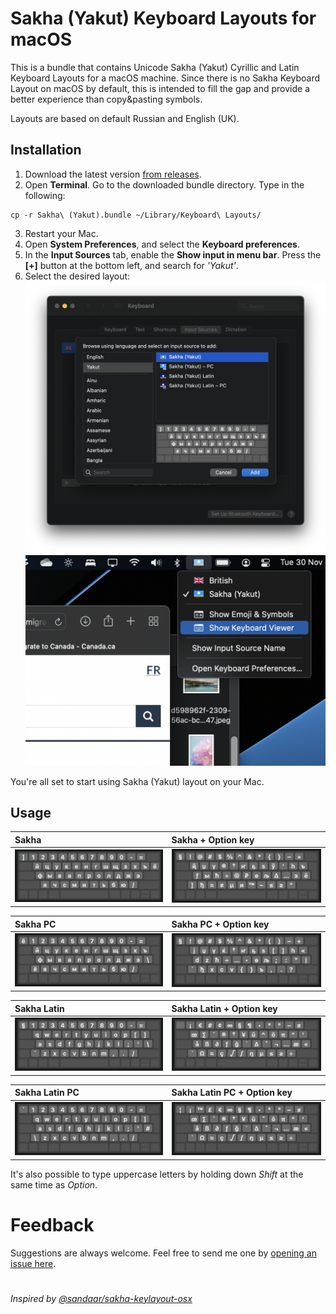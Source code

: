 # Sakha (Yakut) Keyboard Layouts for macOS
This is a bundle that contains Unicode Sakha (Yakut) Cyrillic and Latin Keyboard Layouts for a macOS machine. Since there is no Sakha Keyboard Layout on macOS by default, this is intended to fill the gap and provide a better experience than copy&pasting symbols.

Layouts are based on default Russian and English (UK).

## Installation

1. Download the latest version [from releases](https://github.com/carbongo/sakha-keyboard-macos/releases).
2. Open **Terminal**. Go to the downloaded bundle directory. Type in the following:
```
cp -r Sakha\ (Yakut).bundle ~/Library/Keyboard\ Layouts/
```
3. Restart your Mac.
4. Open **System Preferences**, and select the **Keyboard preferences**. 
5. In the **Input Sources** tab, enable the **Show input in menu bar**. Press the **[+]** button at the bottom left, and search for *'Yakut'*.
6. Select the desired layout:
![Keyboard layout selection screen](docs/images/keyboard_layout_select.png)
![Keyboard layout switch screenshot](docs/images/keyboard_layout_switch.png)

You're all set to start using Sakha (Yakut) layout on your Mac.

## Usage
Sakha | Sakha + Option key
:-------------------------|:-------------------------
![Sakha](docs/images/sakha.png) | ![Sakha +Opt](docs/images/sakha_opt.png)

Sakha PC | Sakha PC + Option key
:-------------------------|:-------------------------
![Sakha PC](docs/images/sakha-pc.png) | ![Sakha PC +Opt](docs/images/sakha-pc_opt.png)

Sakha Latin | Sakha Latin + Option key
:-------------------------|:-------------------------
![Sakha](docs/images/sakha-latin.png) | ![Sakha +Opt](docs/images/sakha-latin_opt.png)

Sakha Latin PC | Sakha Latin PC + Option key
:-------------------------|:-------------------------
![Sakha](docs/images/sakha-latin-pc.png) | ![Sakha +Opt](docs/images/sakha-latin-pc_opt.png)

It's also possible to type uppercase letters by holding down *Shift* at the same time as *Option*.

# Feedback
Suggestions are always welcome. Feel free to send me one by [opening an issue here](https://github.com/carbongo/sakha-keyboard-macos/issues).

#

*Inspired by [@sandaar/sakha-keylayout-osx](https://github.com/sandaar/sakha-keylayout-osx)*